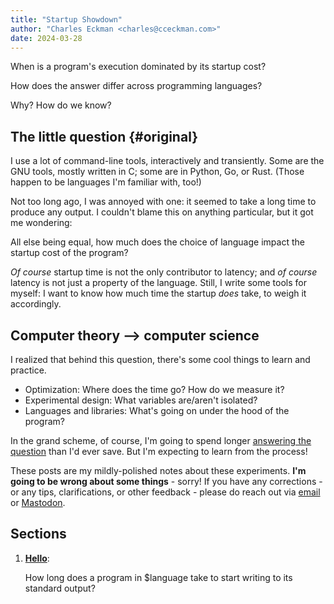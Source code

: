 ```yaml
---
title: "Startup Showdown"
author: "Charles Eckman <charles@cceckman.com>"
date: 2024-03-28
---
```


When is a program's execution dominated by its startup cost?

How does the answer differ across programming languages?

Why? How do we know?

## The little question {#original}

I use a lot of command-line tools, interactively and transiently.
Some are the GNU tools, mostly written in C; some are in
Python, Go, or Rust. (Those happen to be languages I'm familiar with, too!)

Not too long ago, I was annoyed with one: it seemed to take a long time
to produce any output. I couldn't blame this on anything particular,
but it got me wondering:

All else being equal, how much does the choice of language impact the
startup cost of the program?

_Of course_ startup time is not the only contributor to latency; and _of course_
latency is not just a property of the language. Still, I write some tools for
myself: I want to know how much time the startup _does_ take, to weigh it accordingly.

## Computer theory --> computer science

I realized that behind this question, there's some cool things to learn and
practice.

-   Optimization: Where does the time go? How do we measure it?
-   Experimental design: What variables are/aren't isolated?
-   Languages and libraries: What's going on under the hood of the program?

In the grand scheme, of course, I'm going to spend longer
[answering the question](https://xkcd.com/1205/) than I'd ever save.
But I'm expecting to learn from the process!

These posts are my mildly-polished notes about these experiments.
**I'm going to be wrong about some things** - sorry! If you have any
corrections - or any tips, clarifications, or other feedback - please do reach
out via [email] or [Mastodon].

## Sections

1.  [**Hello**](1-hello-bench.md):

    How long does a program in $language take to start writing to its standard output?

<!--

2.  **Linking and loading**: C and C-adjacent langauges are considered "fast";
    at least part of that comes from sharing `libc` across the system.

    How much impact does a shared `libc` have? What about a static `libc`?

    Some links of relevance:
    https://msfjarvis.dev/posts/building-static-rust-binaries-for-linux/
    https://doc.rust-lang.org/reference/linkage.html

3.  **Finding the floor**: Languages like C, C++, and Rust aim to have
    "nothing below" them in terms of performance.

    What's the actual floor- the program with the smallest possible startup
    cost?

4.  **Under the hood**:

    What are these programs doing at startup, that's taking up all this time?
    What does crt.o do? What does the Go runtime do?

5.  **But really**: "Hello world" is not very representative of real programs.

    Do our results line up with a bigger program, like `sha256sum`?

6.  **Pay for use**:

    What's the "marginal cost" of different features, like multithreading?

-->

[email]: mailto:charles@cceckman.com
[Mastodon]: https://hachyderm.io/@cceckman
